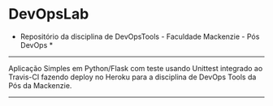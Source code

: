 # DevOpsLab

* Repositório da disciplina de DevOpsTools - Faculdade Mackenzie  - Pós DevOps * 


---
Aplicação Simples em  Python/Flask com teste usando Unittest integrado ao Travis-CI fazendo deploy no Heroku para a disciplina de DevOps Tools  da Pós da Mackenzie.

---
